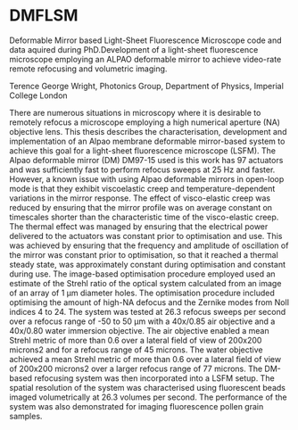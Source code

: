 # DMFLSM
Deformable Mirror based Light-Sheet Fluorescence Microscope code and data aquired during PhD.Development of a light-sheet fluorescence microscope employing an ALPAO deformable mirror to achieve video-rate remote refocusing and volumetric imaging.

Terence George Wright, Photonics Group, Department of Physics, Imperial College London

There are numerous situations in microscopy where it is desirable to remotely refocus a microscope employing a high numerical aperture (NA) objective lens. This thesis describes the characterisation, development and implementation of an Alpao membrane deformable mirror-based system to achieve this goal for a light-sheet fluorescence microscope (LSFM). The Alpao deformable mirror (DM) DM97-15 used is this work has 97 actuators and was sufficiently fast to perform refocus sweeps at 25 Hz and faster. However, a known issue with using Alpao deformable mirrors in open-loop mode is that they exhibit viscoelastic creep and temperature-dependent variations in the mirror response. The effect of visco-elastic creep was reduced by ensuring that the mirror profile was on average constant on timescales shorter than the characteristic time of the visco-elastic creep. The thermal effect was managed by ensuring that the electrical power delivered to the actuators was constant prior to optimisation and use. This was achieved by ensuring that the frequency and amplitude of oscillation of the mirror was constant prior to optimisation, so that it reached a thermal steady state, was approximately constant during optimisation and constant during use. The image-based optimisation procedure employed used an estimate of the Strehl ratio of the optical system calculated from an image of an array of 1 μm diameter holes. The optimisation procedure included optimising the amount of high-NA defocus and the Zernike modes from Noll indices 4 to 24. The system was tested at 26.3 refocus sweeps per second over a refocus range of -50 to 50 μm with a 40x/0.85 air objective and a 40x/0.80 water immersion objective. The air objective enabled a mean Strehl metric of more than 0.6 over a lateral field of view of 200x200 microns2 and for a refocus range of 45 microns. The water objective achieved a mean Strehl metric of more than 0.6 over a lateral field of view of 200x200 microns2 over a larger refocus range of 77 microns. The DM-based refocusing system was then incorporated into a LSFM setup. The spatial resolution of the system was characterised using fluorescent beads imaged volumetrically at 26.3 volumes per second. The performance of the system was also demonstrated for imaging fluorescence pollen grain samples.
